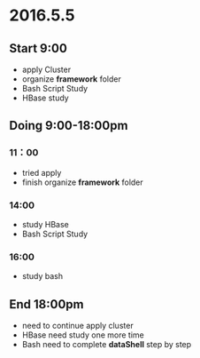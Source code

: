 # 2016.5.5

## Start 9:00

* apply Cluster
* organize **framework** folder
* Bash Script Study
* HBase study

## Doing 9:00-18:00pm

### 11：00

* tried apply
* finish organize **framework** folder

### 14:00

* study HBase
* Bash Script Study

### 16:00

* study bash

## End 18:00pm

* need to continue apply cluster
* HBase need study one more time
* Bash need to complete **dataShell** step by step
